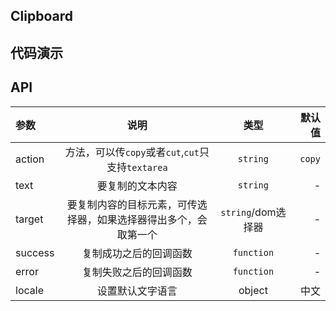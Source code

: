 ## Clipboard

## 代码演示

## API

|参数|说明|类型|默认值|
|:---|:---:|:--:|---:|
|action|方法，可以传`copy`或者`cut`,`cut`只支持`textarea`|`string`|`copy`|
|text|要复制的文本内容|`string`|-|
|target|要复制内容的目标元素，可传选择器，如果选择器得出多个，会取第一个|`string`/dom选择器|-|
|success|复制成功之后的回调函数|`function`|-|
|error|复制失败之后的回调函数|`function`|-|
|locale|设置默认文字语言|object|中文|